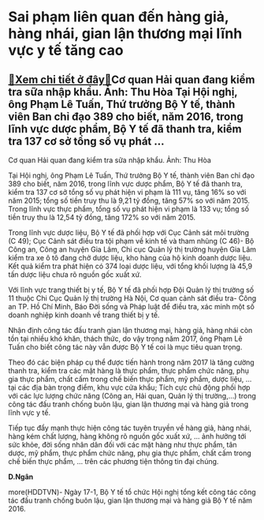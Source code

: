 Sai phạm liên quan đến hàng giả, hàng nhái, gian lận thương mại lĩnh vực y tế tăng cao
======================================================================================

[:gift:Xem chi tiết ở đây:gift:](https://hddtvn.com/sai-pham-lien-quan-den-hang-gia-hang-nhai-gian-lan-thuong-mai-linh-vuc-y-te-tang-cao/)Cơ quan Hải quan đang kiểm tra sữa nhập khẩu. Ảnh: Thu Hòa Tại Hội nghị, ông Phạm Lê Tuấn, Thứ trưởng Bộ Y tế, thành viên Ban chỉ đạo 389 cho biết, năm 2016, trong lĩnh vực dược phẩm, Bộ Y tế đã thanh tra, kiểm tra 137 cơ sở tổng số vụ phát …
--------------------------------------------------------------------------------------------------------------------------------------------------------------------------------------------------------------------------------------------------







 






 Cơ quan Hải quan đang kiểm tra sữa nhập khẩu. Ảnh: Thu Hòa 


Tại Hội nghị, ông Phạm Lê Tuấn, Thứ trưởng Bộ Y tế, thành viên Ban chỉ đạo 389 cho biết, năm 2016, trong lĩnh vực dược phẩm, Bộ Y tế đã thanh tra, kiểm tra 137 cơ sở tổng số vụ phát hiện vi phạm là 111 vụ, tăng 16% so với năm 2015; tổng số tiền truy thu là 9,21 tỷ đồng, tăng 57% so với năm 2015. Trong lĩnh vực thực phẩm, tổng số vụ phát hiện vi phạm là 133 vụ; tổng số tiền truy thu là 12,54 tỷ đồng, tăng 172% so với năm 2015.


 Trong lĩnh vực dược liệu, Bộ Y tế đã phối hợp với Cục Cảnh sát môi trường (C 49); Cục Cảnh sát điều tra tội phạm về kinh tế và tham nhũng (C 46)- Bộ Công an, Công an huyện Gia Lâm, Chi cục Quản lý thị trường huyện Gia Lâm kiểm tra xe ô tô đang chở dược liệu, kho hàng của hộ kinh doanh dược liệu. Kết quả kiểm tra phát hiện có 374 loại dược liệu, với tổng khối lượng là 45,9 tấn dược liệu chưa rõ nguồn gốc xuất xứ.


 Với lĩnh vực trang thiết bị y tế, Bộ Y tế đã phối hợp Đội Quản lý thị trường số 11 thuộc Chi Cục Quản lý thị trường Hà Nội, Cơ quan cảnh sát điều tra- Công an TP. Hồ Chí Minh, Báo Đời sống và Pháp luật để điều tra, xác minh một số doanh nghiệp kinh doanh về trang thiết bị y tế.


 Nhận định công tác đấu tranh gian lận thương mại, hàng giả, hàng nhái còn tồn tại nhiều khó khăn, thách thức, do vậy trong năm 2017, ông Phạm Lê Tuấn cho biết công tác này vẫn được Bộ Y tế coi là mục tiêu quan trọng.


 Theo đó các biện pháp cụ thể được tiến hành trong năm 2017 là tăng cường thanh tra, kiểm tra các mặt hàng là thực phẩm, thực phẩm chức năng, phụ gia thực phẩm, chất cấm trong chế biến thực phẩm, mỹ phẩm, dược liệu, … tại các địa bàn trọng điểm, khu vực cửa khẩu; Tích cực chủ động phối hợp với các lực lượng chức năng (Công an, Hải quan, Quản lý thị trường,…) trong công tác đấu tranh chống buôn lậu, gian lận thương mại và hàng giả trong lĩnh vực y tế.


 Tiếp tục đẩy mạnh thực hiện công tác tuyên truyền về hàng giả, hàng nhái, hàng kém chất lượng, hàng không rõ nguồn gốc xuất xứ, … ảnh hưởng tới sức khỏe, đời sống nhân dân đối với các mặt hàng như thực phẩm, tân dược, mỹ phẩm, thực phẩm chức năng, phụ gia thực phẩm, chất cấm trong chế biến thực phẩm, … trên các phương tiện thông tin đại chúng.






**D.Ngân**



more(HDDTVN)- Ngày 17-1, Bộ Y tế tổ chức Hội nghị tổng kết công tác công tác đấu tranh chống buôn lậu, gian lận thương mại và hàng giả Bộ Y tế năm 2016.

